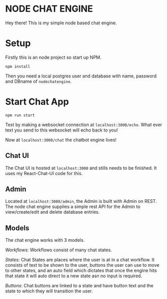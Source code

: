 # NODE CHAT ENGINE

Hey there! This is my simple node based chat engine.

# Setup

Firstly this is an node project so start up NPM.

```
npm install
```

Then you need a local postgres user and database with name, password and DBname of `nodechatengine`.

# Start Chat App

```
npm run start
```

Test by making a websocket connection at `localhost:3000/echo`. What ever text you send to this websocket will echo back to you!

Now at `localhost:3000/chat` the chatbot engine lives!

## Chat UI

The Chat UI is hosted at `localhost:3000` and stills needs to be finished. It uses my React-Chat-UI code for this.

## Admin

Located at `localhost:3000/admin`, the Admin is built with Admin on REST. The node chat engine supplies a simple rest API for the Admin to view/create/edit and delete database entries.

## Models

The chat engine works with 3 models.

_Workflows_: Workflows consist of many chat states.

_States_: Chat States are places where the user is at in a chat workflow. It consists of text to be shown to the user, buttons the user can use to move to other states, and an auto field which dictates that once the engine hits that state it will auto direct to a new state asn no input is required.

_Buttons_: Chat buttons are linked to a state and have button text and the state to which they will transition the user.
